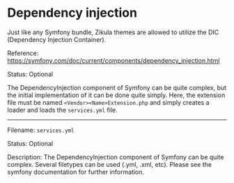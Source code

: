 # Dependency injection

Just like any Symfony bundle, Zikula themes are allowed to utilize the DIC (Dependency Injection Container). 

Reference: https://symfony.com/doc/current/components/dependency_injection.html

Status: Optional

The DependencyInjection component of Symfony can be quite complex, but the initial implementation of it can be
done quite simply. Here, the extension file must be named `<Vendor><Name>Extension.php` and simply
creates a loader and loads the `services.yml` file.

----

Filename: `services.yml`

Status: Optional

Description: The DependencyInjection component of Symfony can be quite complex. Several filetypes can be used
(.yml, .xml, etc). Please see the symfony documentation for further information.
